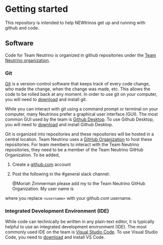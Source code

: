 # Getting started

This repository is intended to help NEWtrinos get up and running with github 
and code. 

## Software

Code for Team Neutrino is organized in github repositories under the 
[Team Neutrino organization](https://github.com/team-neutrino). 

### Git

[Git](https://git-scm.com/) is a version-control software that keeps track of 
every code change, who made the change, when the change was made, etc. 
This allows the code to be rolled back at any moment. 
In order to use git on your computer, you will need to 
[download](https://git-scm.com/downloads) and install git.

While you can interact with git using a command prompt or terminal on your
computer, many Neutrinos prefer a graphical user interface (GUI). 
The most common GUI used by the team is 
[Github Desktop](https://github.com/apps/desktop).
To use Github Desktop, you will need to 
[download](https://desktop.github.com/download/) and install Github Desktop.

Git is organized into repositories and these repositories will be hosted in a
central location. Team Neutrino uses a 
[GitHub Organization](https://github.com/team-neutrino)
to host these repositories. 
For team members to interact with the Team Neutrino repositories,
they need to be a member of the Team Neutrino GitHub Organization. 
To be added, 

1. Create a [github.com](https://github.com/) account
1. Post the following in the #general slack channel:

    @Moriah Zimmerman please add my to the Team Neutrino GitHub Organization. My user name is <username>
    
where you replace `<username>` with your github.com username. 



### Integrated Development Environment (IDE)

While code can technically be written in any plain-text editor, 
it is typically helpful to use an integrated development environment (IDE).
The most commonly used IDE on the team is 
[Visual Studio Code](https://code.visualstudio.com/).
To use Visual Studio Code, you need to 
[download](https://code.visualstudio.com/Download) and install VS Code.